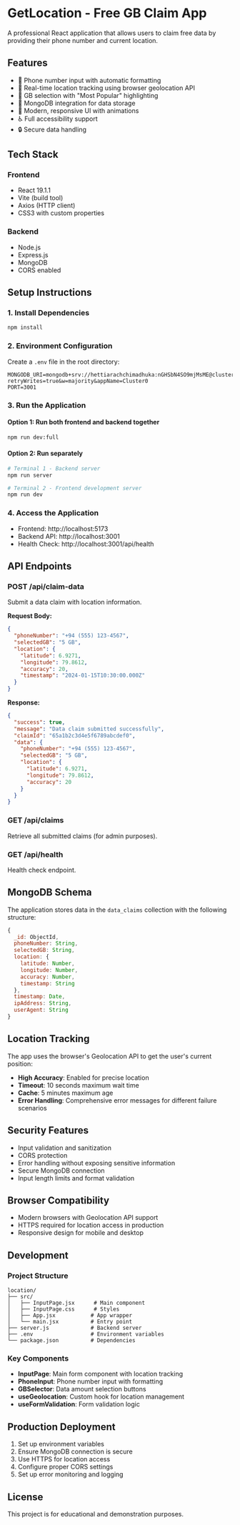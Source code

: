 # GetLocation - Free GB Claim App

A professional React application that allows users to claim free data by providing their phone number and current location.

## Features

- 📱 Phone number input with automatic formatting
- 📍 Real-time location tracking using browser geolocation API
- 🎯 GB selection with "Most Popular" highlighting
- 💾 MongoDB integration for data storage
- 🎨 Modern, responsive UI with animations
- ♿ Full accessibility support
- 🔒 Secure data handling

## Tech Stack

### Frontend
- React 19.1.1
- Vite (build tool)
- Axios (HTTP client)
- CSS3 with custom properties

### Backend
- Node.js
- Express.js
- MongoDB
- CORS enabled

## Setup Instructions

### 1. Install Dependencies
```bash
npm install
```

### 2. Environment Configuration
Create a `.env` file in the root directory:
```env
MONGODB_URI=mongodb+srv://hettiarachchimadhuka:nGHSbN4SO9mjMsME@cluster0.inl3fwt.mongodb.net/?retryWrites=true&w=majority&appName=Cluster0
PORT=3001
```

### 3. Run the Application

#### Option 1: Run both frontend and backend together
```bash
npm run dev:full
```

#### Option 2: Run separately
```bash
# Terminal 1 - Backend server
npm run server

# Terminal 2 - Frontend development server
npm run dev
```

### 4. Access the Application
- Frontend: http://localhost:5173
- Backend API: http://localhost:3001
- Health Check: http://localhost:3001/api/health

## API Endpoints

### POST /api/claim-data
Submit a data claim with location information.

**Request Body:**
```json
{
  "phoneNumber": "+94 (555) 123-4567",
  "selectedGB": "5 GB",
  "location": {
    "latitude": 6.9271,
    "longitude": 79.8612,
    "accuracy": 20,
    "timestamp": "2024-01-15T10:30:00.000Z"
  }
}
```

**Response:**
```json
{
  "success": true,
  "message": "Data claim submitted successfully",
  "claimId": "65a1b2c3d4e5f6789abcdef0",
  "data": {
    "phoneNumber": "+94 (555) 123-4567",
    "selectedGB": "5 GB",
    "location": {
      "latitude": 6.9271,
      "longitude": 79.8612,
      "accuracy": 20
    }
  }
}
```

### GET /api/claims
Retrieve all submitted claims (for admin purposes).

### GET /api/health
Health check endpoint.

## MongoDB Schema

The application stores data in the `data_claims` collection with the following structure:

```javascript
{
  _id: ObjectId,
  phoneNumber: String,
  selectedGB: String,
  location: {
    latitude: Number,
    longitude: Number,
    accuracy: Number,
    timestamp: String
  },
  timestamp: Date,
  ipAddress: String,
  userAgent: String
}
```

## Location Tracking

The app uses the browser's Geolocation API to get the user's current position:

- **High Accuracy**: Enabled for precise location
- **Timeout**: 10 seconds maximum wait time
- **Cache**: 5 minutes maximum age
- **Error Handling**: Comprehensive error messages for different failure scenarios

## Security Features

- Input validation and sanitization
- CORS protection
- Error handling without exposing sensitive information
- Secure MongoDB connection
- Input length limits and format validation

## Browser Compatibility

- Modern browsers with Geolocation API support
- HTTPS required for location access in production
- Responsive design for mobile and desktop

## Development

### Project Structure
```
location/
├── src/
│   ├── InputPage.jsx      # Main component
│   ├── InputPage.css      # Styles
│   ├── App.jsx           # App wrapper
│   └── main.jsx          # Entry point
├── server.js             # Backend server
├── .env                  # Environment variables
└── package.json          # Dependencies
```

### Key Components

- **InputPage**: Main form component with location tracking
- **PhoneInput**: Phone number input with formatting
- **GBSelector**: Data amount selection buttons
- **useGeolocation**: Custom hook for location management
- **useFormValidation**: Form validation logic

## Production Deployment

1. Set up environment variables
2. Ensure MongoDB connection is secure
3. Use HTTPS for location access
4. Configure proper CORS settings
5. Set up error monitoring and logging

## License

This project is for educational and demonstration purposes.